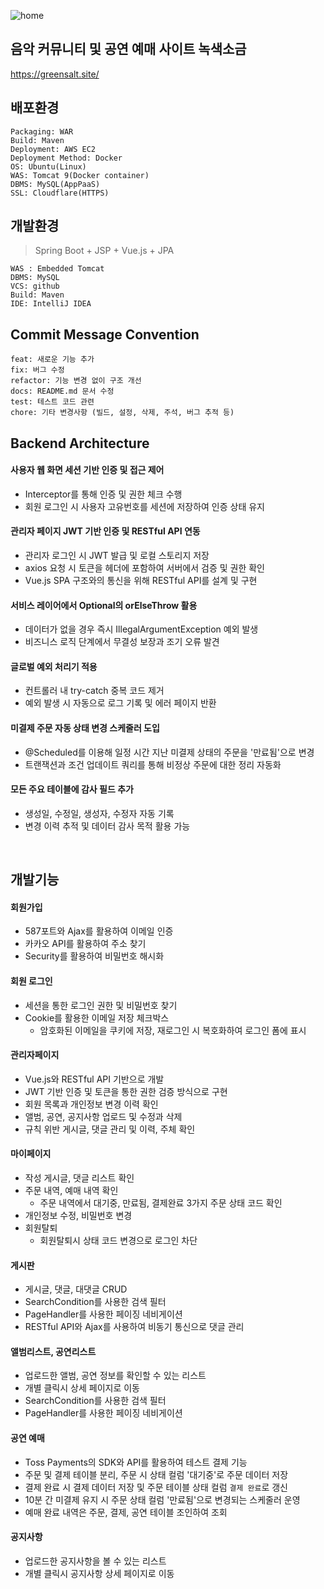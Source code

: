 ![home](https://github.com/user-attachments/assets/1e7758ab-546d-46cb-8f6b-417bd3ba2a98)

## 음악 커뮤니티 및 공연 예매 사이트 녹색소금

https://greensalt.site/

## 배포환경

```
Packaging: WAR
Build: Maven
Deployment: AWS EC2
Deployment Method: Docker
OS: Ubuntu(Linux)
WAS: Tomcat 9(Docker container)
DBMS: MySQL(AppPaaS)
SSL: Cloudflare(HTTPS)
```


## 개발환경

> Spring Boot + JSP + Vue.js + JPA

```
WAS : Embedded Tomcat
DBMS: MySQL
VCS: github
Build: Maven
IDE: IntelliJ IDEA
```

## Commit Message Convention

```
feat: 새로운 기능 추가  
fix: 버그 수정  
refactor: 기능 변경 없이 구조 개선
docs: README.md 문서 수정  
test: 테스트 코드 관련  
chore: 기타 변경사항 (빌드, 설정, 삭제, 주석, 버그 추적 등)
```

## Backend Architecture

#### 사용자 웹 화면 세션 기반 인증 및 접근 제어
   + Interceptor를 통해 인증 및 권한 체크 수행
   + 회원 로그인 시 사용자 고유번호를 세션에 저장하여 인증 상태 유지

#### 관리자 페이지 JWT 기반 인증 및 RESTful API 연동
   + 관리자 로그인 시 JWT 발급 및 로컬 스토리지 저장
   + axios 요청 시 토큰을 헤더에 포함하여 서버에서 검증 및 권한 확인
   + Vue.js SPA 구조와의 통신을 위해 RESTful API를 설계 및 구현

#### 서비스 레이어에서 Optional의 orElseThrow 활용
   + 데이터가 없을 경우 즉시 IllegalArgumentException 예외 발생
   + 비즈니스 로직 단계에서 무결성 보장과 조기 오류 발견

#### 글로벌 예외 처리기 적용
   + 컨트롤러 내 try-catch 중복 코드 제거
   + 예외 발생 시 자동으로 로그 기록 및 에러 페이지 반환

#### 미결제 주문 자동 상태 변경 스케줄러 도입
   + @Scheduled를 이용해 일정 시간 지난 미결제 상태의 주문을 '만료됨'으로 변경
   + 트랜잭션과 조건 업데이트 쿼리를 통해 비정상 주문에 대한 정리 자동화

#### 모든 주요 테이블에 감사 필드 추가
   + 생성일, 수정일, 생성자, 수정자 자동 기록
   + 변경 이력 추적 및 데이터 감사 목적 활용 가능
<br>

## 개발기능

#### 회원가입
   + 587포트와 Ajax를 활용하여 이메일 인증
   + 카카오 API를 활용하여 주소 찾기
   + Security를 활용하여 비밀번호 해시화

#### 회원 로그인
   + 세션을 통한 로그인 권한 및 비밀번호 찾기 
   + Cookie를 활용한 이메일 저장 체크박스
     + 암호화된 이메일을 쿠키에 저장, 재로그인 시 복호화하여 로그인 폼에 표시

#### 관리자페이지
   + Vue.js와 RESTful API 기반으로 개발
   + JWT 기반 인증 및 토큰을 통한 권한 검증 방식으로 구현
   + 회원 목록과 개인정보 변경 이력 확인
   + 앨범, 공연, 공지사항 업로드 및 수정과 삭제
   + 규칙 위반 게시글, 댓글 관리 및 이력, 주체 확인

#### 마이페이지
   + 작성 게시글, 댓글 리스트 확인
   + 주문 내역, 예매 내역 확인
      + 주문 내역에서 대기중, 만료됨, 결제완료 3가지 주문 상태 코드 확인
   + 개인정보 수정, 비밀번호 변경
   + 회원탈퇴
     + 회원탈퇴시 상태 코드 변경으로 로그인 차단

#### 게시판
   + 게시글, 댓글, 대댓글 CRUD
   + SearchCondition를 사용한 검색 필터
   + PageHandler를 사용한 페이징 네비게이션
   + RESTful API와 Ajax를 사용하여 비동기 통신으로 댓글 관리

#### 앨범리스트, 공연리스트
   + 업로드한 앨범, 공연 정보를 확인할 수 있는 리스트
   + 개별 클릭시 상세 페이지로 이동
   + SearchCondition를 사용한 검색 필터
   + PageHandler를 사용한 페이징 네비게이션

#### 공연 예매
   + Toss Payments의 SDK와 API를 활용하여 테스트 결제 기능 
   + 주문 및 결제 테이블 분리, 주문 시 상태 컬럼 '대기중'로 주문 데이터 저장
   + 결제 완료 시 결제 데이터 저장 및 주문 테이블 상태 컬럼 `결제 완료`로 갱신
   + 10분 간 미결제 유지 시 주문 상태 컬럼 '만료됨'으로 변경되는 스케줄러 운영
   + 예매 완료 내역은 주문, 결제, 공연 테이블 조인하여 조회

#### 공지사항
   + 업로드한 공지사항을 볼 수 있는 리스트
   + 개별 클릭시 공지사항 상세 페이지로 이동
